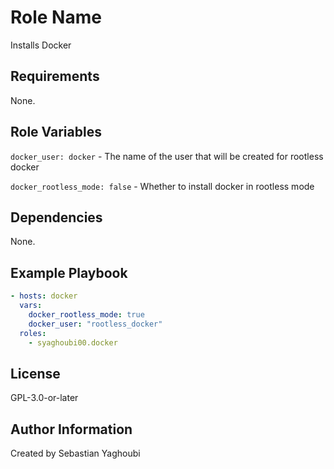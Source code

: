 # Role Name

Installs Docker

## Requirements

None.

## Role Variables

`docker_user: docker` - The name of the user that will be created for rootless docker

`docker_rootless_mode: false` - Whether to install docker in rootless mode

## Dependencies

None.

## Example Playbook

```yaml
- hosts: docker
  vars:
    docker_rootless_mode: true
    docker_user: "rootless_docker"
  roles:
    - syaghoubi00.docker
```

## License

GPL-3.0-or-later

## Author Information

Created by Sebastian Yaghoubi
